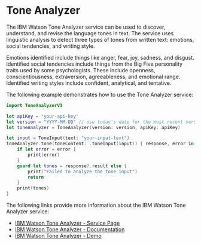 # Tone Analyzer

The IBM Watson Tone Analyzer service can be used to discover, understand, and revise the language tones in text. The service uses linguistic analysis to detect three types of tones from written text: emotions, social tendencies, and writing style.

Emotions identified include things like anger, fear, joy, sadness, and disgust. Identified social tendencies include things from the Big Five personality traits used by some psychologists. These include openness, conscientiousness, extraversion, agreeableness, and emotional range. Identified writing styles include confident, analytical, and tentative.

The following example demonstrates how to use the Tone Analyzer service:

```swift
import ToneAnalyzerV3

let apiKey = "your-api-key"
let version = "YYYY-MM-DD" // use today's date for the most recent version
let toneAnalyzer = ToneAnalyzer(version: version, apiKey: apiKey)

let input = ToneInput(text: "your-input-text")
toneAnalyzer.tone(toneContent: .toneInput(input)) { response, error in
	if let error = error {
        print(error)
    }
    guard let tones = response?.result else {
        print("Failed to analyze the tone input")
        return
    }
    print(tones)
}
```

The following links provide more information about the IBM Watson Tone Analyzer service:

* [IBM Watson Tone Analyzer - Service Page](https://www.ibm.com/watson/services/tone-analyzer/)
* [IBM Watson Tone Analyzer - Documentation](https://cloud.ibm.com/docs/tone-analyzer?topic=tone-analyzer-about)
* [IBM Watson Tone Analyzer - Demo](https://tone-analyzer-demo.ng.bluemix.net/)
